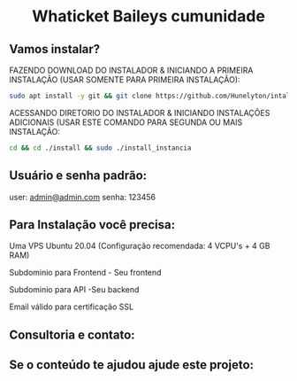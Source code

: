<h1 align="center">Whaticket Baileys cumunidade </h1>




## Vamos instalar?

FAZENDO DOWNLOAD DO INSTALADOR & INICIANDO A PRIMEIRA INSTALAÇÃO (USAR SOMENTE PARA PRIMEIRA INSTALAÇÃO):

```bash
sudo apt install -y git && git clone https://github.com/Hunelyton/intalador install && sudo chmod -R 777 ./install && cd ./install && sudo ./install_primaria
```

ACESSANDO DIRETORIO DO INSTALADOR & INICIANDO INSTALAÇÕES ADICIONAIS (USAR ESTE COMANDO PARA SEGUNDA OU MAIS INSTALAÇÃO:
```bash
cd && cd ./install && sudo ./install_instancia
```

## Usuário e senha padrão:

user: admin@admin.com
senha: 123456

## Para Instalação você precisa:

Uma VPS Ubuntu 20.04 (Configuração recomendada: 4 VCPU's + 4 GB RAM)

Subdominio para Frontend - Seu frontend

Subdominio para API -Seu backend

Email válido para certificação SSL

## Consultoria e contato:

    


## Se o conteúdo te ajudou ajude este projeto:








